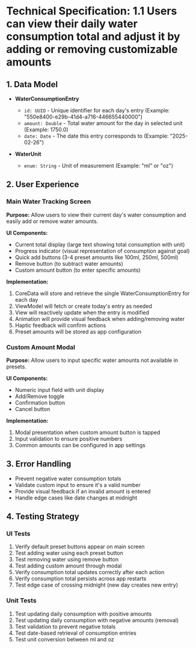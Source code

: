 # Technical Specification: 1.1 Users can view their daily water consumption total and adjust it by adding or removing customizable amounts

## 1. Data Model

- **WaterConsumptionEntry**
  - `id: UUID` - Unique identifier for each day's entry (Example: "550e8400-e29b-41d4-a716-446655440000")
  - `amount: Double` - Total water amount for the day in selected unit (Example: 1750.0)
  - `date: Date` - The date this entry corresponds to (Example: "2025-02-26")
  
- **WaterUnit**
  - `enum: String` - Unit of measurement (Example: "ml" or "oz")

## 2. User Experience

### Main Water Tracking Screen

**Purpose:** Allow users to view their current day's water consumption and easily add or remove water amounts.

**UI Components:**
- Current total display (large text showing total consumption with unit)
- Progress indicator (visual representation of consumption against goal)
- Quick add buttons (3-4 preset amounts like 100ml, 250ml, 500ml)
- Remove button (to subtract water amounts)
- Custom amount button (to enter specific amounts)

**Implementation:**
1. CoreData will store and retrieve the single WaterConsumptionEntry for each day
2. ViewModel will fetch or create today's entry as needed
3. View will reactively update when the entry is modified
4. Animation will provide visual feedback when adding/removing water
5. Haptic feedback will confirm actions
6. Preset amounts will be stored as app configuration

### Custom Amount Modal

**Purpose:** Allow users to input specific water amounts not available in presets.

**UI Components:**
- Numeric input field with unit display
- Add/Remove toggle
- Confirmation button
- Cancel button

**Implementation:**
1. Modal presentation when custom amount button is tapped
2. Input validation to ensure positive numbers
3. Common amounts can be configured in app settings

## 3. Error Handling

- Prevent negative water consumption totals
- Validate custom input to ensure it's a valid number
- Provide visual feedback if an invalid amount is entered
- Handle edge cases like date changes at midnight

## 4. Testing Strategy

### UI Tests
1. Verify default preset buttons appear on main screen
2. Test adding water using each preset button
3. Test removing water using remove button
4. Test adding custom amount through modal
5. Verify consumption total updates correctly after each action
6. Verify consumption total persists across app restarts
7. Test edge case of crossing midnight (new day creates new entry)

### Unit Tests
1. Test updating daily consumption with positive amounts
2. Test updating daily consumption with negative amounts (removal)
3. Test validation to prevent negative totals
4. Test date-based retrieval of consumption entries
5. Test unit conversion between ml and oz
